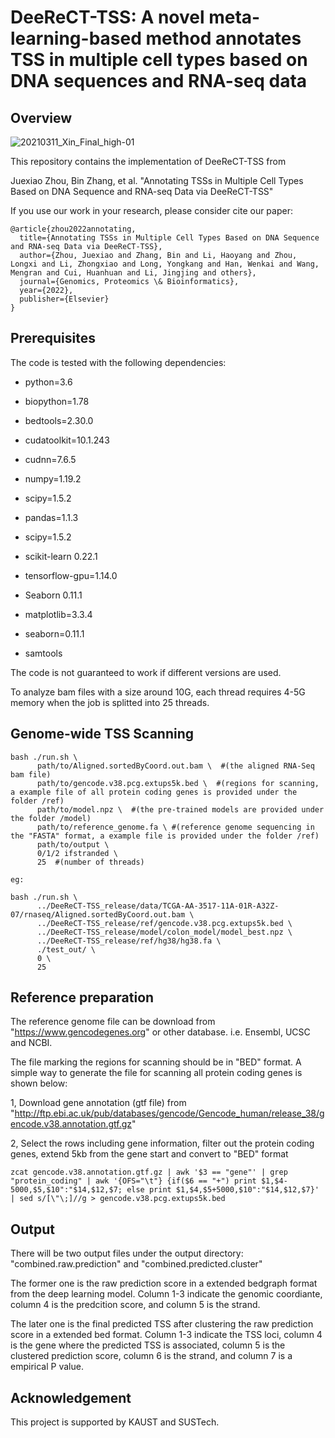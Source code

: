 # DeeReCT-TSS: A novel meta-learning-based method annotates TSS in multiple cell types based on DNA sequences and RNA-seq data



## Overview

![20210311_Xin_Final_high-01](https://cdn.jsdelivr.net/gh/JoshuaChou2018/oss@main/uPic/20210311_Xin_Final_high-01.086AK8.jpg)

This repository contains the implementation of DeeReCT-TSS from 

Juexiao Zhou, Bin Zhang, et al. "Annotating TSSs in Multiple Cell Types Based on DNA Sequence and RNA-seq Data via DeeReCT-TSS"

If you use our work in your research, please consider cite our paper:

```
@article{zhou2022annotating,
  title={Annotating TSSs in Multiple Cell Types Based on DNA Sequence and RNA-seq Data via DeeReCT-TSS},
  author={Zhou, Juexiao and Zhang, Bin and Li, Haoyang and Zhou, Longxi and Li, Zhongxiao and Long, Yongkang and Han, Wenkai and Wang, Mengran and Cui, Huanhuan and Li, Jingjing and others},
  journal={Genomics, Proteomics \& Bioinformatics},
  year={2022},
  publisher={Elsevier}
}
```

## Prerequisites

The code is tested with the following dependencies:

- python=3.6

- biopython=1.78

- bedtools=2.30.0

- cudatoolkit=10.1.243

- cudnn=7.6.5

- numpy=1.19.2

- scipy=1.5.2

- pandas=1.1.3

- scipy=1.5.2

- scikit-learn 0.22.1

- tensorflow-gpu=1.14.0

- Seaborn 0.11.1

- matplotlib=3.3.4

- seaborn=0.11.1

- samtools

	

The code is not guaranteed to work if different versions are used. 

To analyze bam files with a size around 10G, each thread requires 4-5G memory when the job is splitted into 25 threads. 

## Genome-wide TSS Scanning

```
bash ./run.sh \
      path/to/Aligned.sortedByCoord.out.bam \  #(the aligned RNA-Seq bam file)
      path/to/gencode.v38.pcg.extups5k.bed \  #(regions for scanning, a example file of all protein coding genes is provided under the folder /ref)
      path/to/model.npz \  #(the pre-trained models are provided under the folder /model)
      path/to/reference_genome.fa \ #(reference genome sequencing in the "FASTA" format, a example file is provided under the folder /ref)
      path/to/output \
      0/1/2 ifstranded \
      25  #(number of threads)

eg:

bash ./run.sh \
      ../DeeReCT-TSS_release/data/TCGA-AA-3517-11A-01R-A32Z-07/rnaseq/Aligned.sortedByCoord.out.bam \
      ../DeeReCT-TSS_release/ref/gencode.v38.pcg.extups5k.bed \
      ../DeeReCT-TSS_release/model/colon_model/model_best.npz \
      ../DeeReCT-TSS_release/ref/hg38/hg38.fa \
      ./test_out/ \
      0 \
      25
```

## Reference preparation  
The reference genome file can be download from "https://www.gencodegenes.org" or other database. i.e. Ensembl, UCSC and NCBI. 

The file marking the regions for scanning should be in "BED" format. A simple way to generate the file for scanning all protein coding genes is shown below:

1, Download gene annotation (gtf file) from "http://ftp.ebi.ac.uk/pub/databases/gencode/Gencode_human/release_38/gencode.v38.annotation.gtf.gz" 

2, Select the rows including gene information, filter out the protein coding genes, extend 5kb from the gene start and convert to "BED" format 

```
zcat gencode.v38.annotation.gtf.gz | awk '$3 == "gene"' | grep "protein_coding" | awk '{OFS="\t"} {if($6 == "+") print $1,$4-5000,$5,$10":"$14,$12,$7; else print $1,$4,$5+5000,$10":"$14,$12,$7}' | sed s/[\"\;]//g > gencode.v38.pcg.extups5k.bed
```

## Output
There will be two output files under the output directory: "combined.raw.prediction" and "combined.predicted.cluster"

The former one is the raw prediction score in a extended bedgraph format from the deep learning model. Column 1-3 indicate the genomic coordiante, column 4 is the predcition score, and column 5 is the strand. 

The later one is the final predicted TSS after clustering the raw prediction score in a extended bed format. Column 1-3 indicate the TSS loci, column 4 is the gene where the predicted TSS is associated, column 5 is the clustered prediction score, column 6 is the strand, and column 7 is a empirical P value.   

## Acknowledgement

This project is supported by KAUST and SUSTech. 

